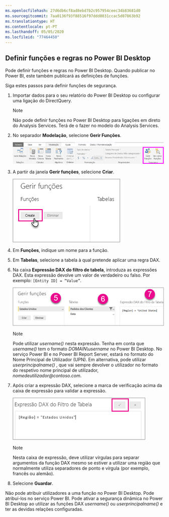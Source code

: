 ```yaml
---
ms.openlocfilehash: 27d6db6cf8ad8ebd7b2c957954ceec34b83681d0
ms.sourcegitcommit: 7aa0136f93f88516f97ddd8031ccac5d07863b92
ms.translationtype: HT
ms.contentlocale: pt-PT
ms.lasthandoff: 05/05/2020
ms.locfileid: "77464450"
---
```

## <a name="define-roles-and-rules-in-power-bi-desktop"></a>Definir funções e regras no Power BI Desktop
Pode definir funções e regras no Power BI Desktop. Quando publicar no Power BI, este também publicará as definições de funções.

Siga estes passos para definir funções de segurança.

1. Importar dados para o seu relatório do Power BI Desktop ou configurar uma ligação do DirectQuery.
   
   > [!NOTE]
   > Não pode definir funções no Power BI Desktop para ligações em direto do Analysis Services. Terá de o fazer no modelo do Analysis Services.
   > 
   > 
2. No separador **Modelação**, selecione **Gerir Funções**.
   
   ![Selecionar Gerir Funções](./media/rls-desktop-define-roles/powerbi-desktop-security.png)
3. A partir da janela **Gerir funções**, selecione **Criar**.
   
   ![Selecione Criar](./media/rls-desktop-define-roles/powerbi-desktop-security-create-role.png)
4. Em **Funções**, indique um nome para a função. 
5. Em **Tabelas**, selecione a tabela à qual pretende aplicar uma regra DAX.
6. Na caixa **Expressão DAX do filtro de tabela**, introduza as expressões DAX. Esta expressão devolve um valor de verdadeiro ou falso. Por exemplo: ```[Entity ID] = “Value”```.
      
   ![Janela Gerir funções](./media/rls-desktop-define-roles/powerbi-desktop-security-create-rule.png)

   > [!NOTE]
   > Pode utilizar *username()* nesta expressão. Tenha em conta que *username()* tem o formato *DOMAIN\username* no Power BI Desktop. No serviço Power BI e no Power BI Report Server, estará no formato do Nome Principal de Utilizador (UPN). Em alternativa, pode utilizar *userprincipalname()* , que vai sempre devolver o utilizador no formato do respetivo nome principal de utilizador, *nomedeutilizador\@contoso.com*.
   > 
   > 

7. Após criar a expressão DAX, selecione a marca de verificação acima da caixa de expressão para validar a expressão.
      
   ![Validar uma expressão DAX](./media/rls-desktop-define-roles/powerbi-desktop-security-validate-dax.png)
   
   > [!NOTE]
   > Nesta caixa de expressão, deve utilizar vírgulas para separar argumentos da função DAX mesmo se estiver a utilizar uma região que normalmente utiliza separadores de ponto e vírgula (por exemplo, francês ou alemão). 
   >
   >
   
8. Selecione **Guardar**.

Não pode atribuir utilizadores a uma função no Power BI Desktop. Pode atribuí-los no serviço Power BI. Pode ativar a segurança dinâmica no Power BI Desktop ao utilizar as funções DAX *username()* ou *userprincipalname()* e ter as devidas relações configuradas. 

